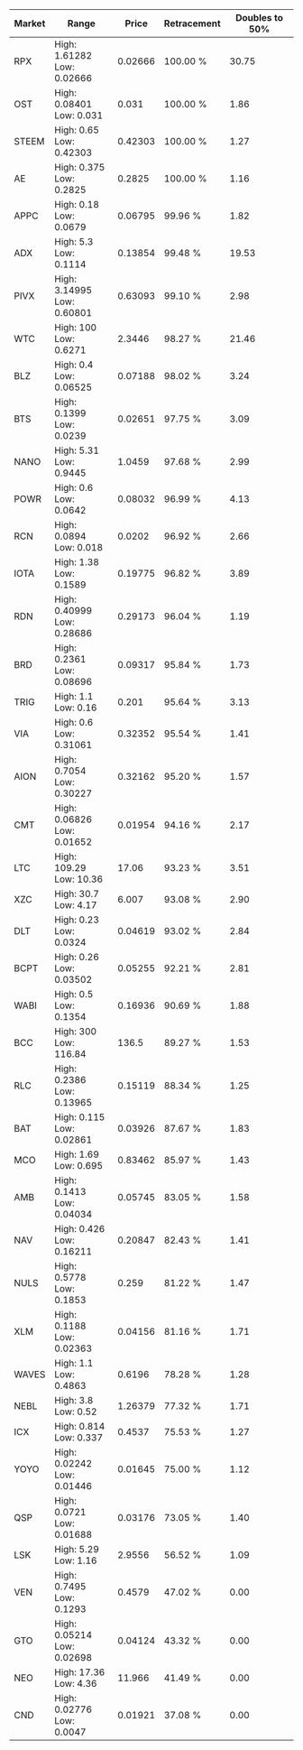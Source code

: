 | Market | Range | Price| Retracement | Doubles to 50% |
| --- | --- | --- | --- | --- |
| RPX | High: 1.61282<br />Low: 0.02666 | 0.02666 | 100.00 % | 30.75 |
| OST | High: 0.08401<br />Low: 0.031 | 0.031 | 100.00 % | 1.86 |
| STEEM | High: 0.65<br />Low: 0.42303 | 0.42303 | 100.00 % | 1.27 |
| AE | High: 0.375<br />Low: 0.2825 | 0.2825 | 100.00 % | 1.16 |
| APPC | High: 0.18<br />Low: 0.0679 | 0.06795 | 99.96 % | 1.82 |
| ADX | High: 5.3<br />Low: 0.1114 | 0.13854 | 99.48 % | 19.53 |
| PIVX | High: 3.14995<br />Low: 0.60801 | 0.63093 | 99.10 % | 2.98 |
| WTC | High: 100<br />Low: 0.6271 | 2.3446 | 98.27 % | 21.46 |
| BLZ | High: 0.4<br />Low: 0.06525 | 0.07188 | 98.02 % | 3.24 |
| BTS | High: 0.1399<br />Low: 0.0239 | 0.02651 | 97.75 % | 3.09 |
| NANO | High: 5.31<br />Low: 0.9445 | 1.0459 | 97.68 % | 2.99 |
| POWR | High: 0.6<br />Low: 0.0642 | 0.08032 | 96.99 % | 4.13 |
| RCN | High: 0.0894<br />Low: 0.018 | 0.0202 | 96.92 % | 2.66 |
| IOTA | High: 1.38<br />Low: 0.1589 | 0.19775 | 96.82 % | 3.89 |
| RDN | High: 0.40999<br />Low: 0.28686 | 0.29173 | 96.04 % | 1.19 |
| BRD | High: 0.2361<br />Low: 0.08696 | 0.09317 | 95.84 % | 1.73 |
| TRIG | High: 1.1<br />Low: 0.16 | 0.201 | 95.64 % | 3.13 |
| VIA | High: 0.6<br />Low: 0.31061 | 0.32352 | 95.54 % | 1.41 |
| AION | High: 0.7054<br />Low: 0.30227 | 0.32162 | 95.20 % | 1.57 |
| CMT | High: 0.06826<br />Low: 0.01652 | 0.01954 | 94.16 % | 2.17 |
| LTC | High: 109.29<br />Low: 10.36 | 17.06 | 93.23 % | 3.51 |
| XZC | High: 30.7<br />Low: 4.17 | 6.007 | 93.08 % | 2.90 |
| DLT | High: 0.23<br />Low: 0.0324 | 0.04619 | 93.02 % | 2.84 |
| BCPT | High: 0.26<br />Low: 0.03502 | 0.05255 | 92.21 % | 2.81 |
| WABI | High: 0.5<br />Low: 0.1354 | 0.16936 | 90.69 % | 1.88 |
| BCC | High: 300<br />Low: 116.84 | 136.5 | 89.27 % | 1.53 |
| RLC | High: 0.2386<br />Low: 0.13965 | 0.15119 | 88.34 % | 1.25 |
| BAT | High: 0.115<br />Low: 0.02861 | 0.03926 | 87.67 % | 1.83 |
| MCO | High: 1.69<br />Low: 0.695 | 0.83462 | 85.97 % | 1.43 |
| AMB | High: 0.1413<br />Low: 0.04034 | 0.05745 | 83.05 % | 1.58 |
| NAV | High: 0.426<br />Low: 0.16211 | 0.20847 | 82.43 % | 1.41 |
| NULS | High: 0.5778<br />Low: 0.1853 | 0.259 | 81.22 % | 1.47 |
| XLM | High: 0.1188<br />Low: 0.02363 | 0.04156 | 81.16 % | 1.71 |
| WAVES | High: 1.1<br />Low: 0.4863 | 0.6196 | 78.28 % | 1.28 |
| NEBL | High: 3.8<br />Low: 0.52 | 1.26379 | 77.32 % | 1.71 |
| ICX | High: 0.814<br />Low: 0.337 | 0.4537 | 75.53 % | 1.27 |
| YOYO | High: 0.02242<br />Low: 0.01446 | 0.01645 | 75.00 % | 1.12 |
| QSP | High: 0.0721<br />Low: 0.01688 | 0.03176 | 73.05 % | 1.40 |
| LSK | High: 5.29<br />Low: 1.16 | 2.9556 | 56.52 % | 1.09 |
| VEN | High: 0.7495<br />Low: 0.1293 | 0.4579 | 47.02 % | 0.00 |
| GTO | High: 0.05214<br />Low: 0.02698 | 0.04124 | 43.32 % | 0.00 |
| NEO | High: 17.36<br />Low: 4.36 | 11.966 | 41.49 % | 0.00 |
| CND | High: 0.02776<br />Low: 0.0047 | 0.01921 | 37.08 % | 0.00 |

